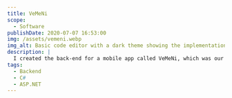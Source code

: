 ```yaml
---
title: VeMeNi
scope:
  - Software
publishDate: 2020-07-07 16:53:00
img: /assets/vemeni.webp
img_alt: Basic code editor with a dark theme showing the implementation of a controller in a REST API.
description: |
  I created the back-end for a mobile app called VeMeNi, which was our university project. VeMeNi was to connect people in need of help with people willing to help.
tags:
  - Backend
  - C#
  - ASP.NET
---
```

